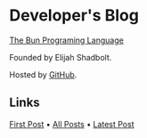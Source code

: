 
# Developer's Blog

[The Bun Programing Language](../README.md)

Founded by Elijah Shadbolt.

Hosted by [GitHub](https://github.com/).

## Links

[First Post](./posts/2020-03-03-The-Beginning-of-Bun.md) • [All Posts](./posts.md) • [Latest Post](./posts/2020-04-08-Software-Design-Pillars.md)
